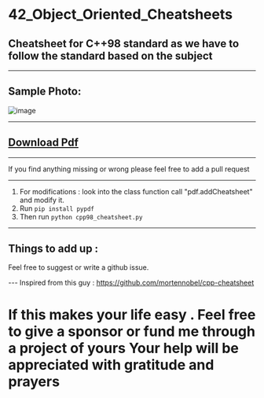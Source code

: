 # 42_Object_Oriented_Cheatsheets

## Cheatsheet for C++98 standard as we have to follow the standard based on the subject

--------------------------------------------------------------------------------------------------------------------------------------------
## Sample Photo:

![image](https://github.com/mdabir1203/42_Object_Oriented_Cheatsheets/assets/66947064/b4b11350-0801-4290-8301-28179d174366)

--------------------------------------------------------------------------------------------------------------------------------------------
## [Download Pdf](https://github.com/mdabir1203/42_Object_Oriented_Cheatsheets/files/11644703/c%2B%2B98_cheatsheet.15.pdf)


-------------------------------------------------------------------------------------------------------------------------------
If you find anything missing or wrong please feel free to add a pull request

---------------------------------------------------------------------------------------------------------------------------------------
1. For modifications : look into the class function call "pdf.addCheatsheet" and modify it. 
2. Run `pip install pypdf`
3. Then run `python cpp98_cheatsheet.py`
------------------------------------------------------------------------------------------------------------------------

## Things to add up : 
Feel free to suggest or write a github issue.

--- Inspired from this guy : https://github.com/mortennobel/cpp-cheatsheet


# If this makes your life easy . Feel free to give a sponsor or fund me through a project of yours Your help will be appreciated with gratitude and prayers
